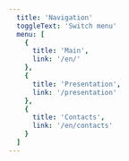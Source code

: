 ```yaml
---
  title: 'Navigation'
  toggleText: 'Switch menu'
  menu: [
    {
      title: 'Main',
      link: '/en/'
    },
    {
      title: 'Presentation',
      link: '/presentation'
    },
    {
      title: 'Contacts',
      link: '/en/contacts'
    }
  ]
---
```

